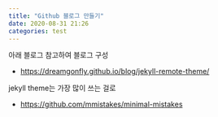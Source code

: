 ```yaml
---
title: "Github 블로그 만들기"
date: 2020-08-31 21:26
categories: test
---
```


아래 블로그 참고하여 블로그 구성
- https://dreamgonfly.github.io/blog/jekyll-remote-theme/

jekyll theme는 가장 많이 쓰는 걸로 
- https://github.com/mmistakes/minimal-mistakes 
